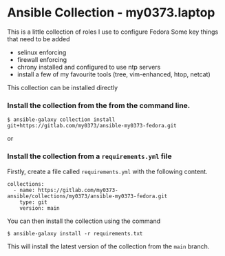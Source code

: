 # Ansible Collection - my0373.laptop

This is a little collection of roles I use to configure Fedora
Some key things that need to be added

* selinux enforcing
* firewall enforcing
* chrony installed and configured to use ntp servers
* install a few of my favourite tools (tree, vim-enhanced, htop, netcat)

This collection can be installed directly 
### Install the collection from the from the command line.

```
$ ansible-galaxy collection install  git+https://gitlab.com/my0373/ansible-my0373-fedora.git
```

or 
### Install the collection from a ```requirements.yml``` file

Firstly, create a file called ``` requirements.yml ``` with the following content.

```
collections:
  - name: https://gitlab.com/my0373-ansible/collections/my0373/ansible-my0373-fedora.git
    type: git
    version: main
```

You can then install the collection using the command

```
$ ansible-galaxy install -r requirements.txt
```

This will install the latest version of the collection from the ```main``` branch.